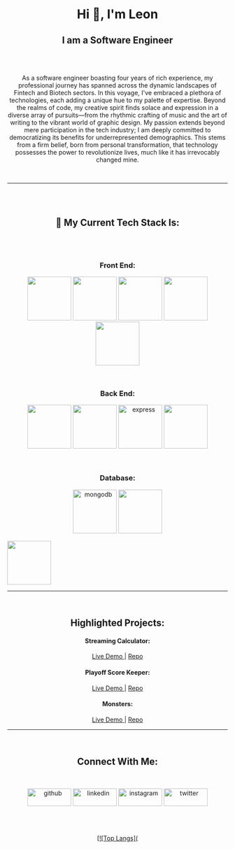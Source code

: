 <!-- Header and Description -->

<center><h1>Hi 👋, I'm Leon</h1></center>

<center><h2>I am a Software Engineer</h2></center>

<br>
<br>
<center><p>As a software engineer boasting four years of rich experience, my professional journey has spanned across the dynamic landscapes of Fintech and Biotech sectors. In this voyage, I've embraced a plethora of technologies, each adding a unique hue to my palette of expertise. Beyond the realms of code, my creative spirit finds solace and expression in a diverse array of pursuits—from the rhythmic crafting of music and the art of writing to the vibrant world of graphic design. My passion extends beyond mere participation in the tech industry; I am deeply committed to democratizing its benefits for underrepresented demographics. This stems from a firm belief, born from personal transformation, that technology possesses the power to revolutionize lives, much like it has irrevocably changed mine.</p></center>
<br>

---

<!-- Tools and Tech -->

<br>
<br>
<center> <h2>🚀 My Current Tech Stack Is:</h2></center>
<br>
<br>
<center><h3>Front End:</h3></center>
<p align="center">
  <a href="https://www.w3.org/html/" target="_blank"><img src="https://img.icons8.com/color/48/000000/html-5.png" width="100"/></a> 
  <a href="https://www.w3schools.com/css/" target="_blank"><img src="https://img.icons8.com/color/48/000000/css3.png" width="100"/></a> 
  <a href="https://www.javascript.com/" target="_blank"><img src="https://img.icons8.com/color/48/000000/javascript.png" width="100"/></a> 
  <a href="https://www.typescriptlang.org/" target="_blank"><img src="https://img.icons8.com/color/48/000000/typescript.png" width="100"/></a>
  <a href="https://reactjs.org/" target="_blank"> <img src="https://img.icons8.com/color/48/000000/react-native.png" width="100"/></a>
</p>
<br>
<center><h3>Back End:</h3></center>
<p align="center">
  <img src="https://img.icons8.com/color/48/000000/ruby-programming-language.png" width="100" style="display: inline;"/>
  <img src="https://img.icons8.com/color/48/000000/nodejs.png" width="100" style="display: inline;"/> 
  <img src="https://img.icons8.com/color/48/000000/express-js.png" alt="express" width="100" height="100" style="display: inline;"/>
  <img src="https://img.icons8.com/color/48/000000/nestjs.png" width="100" style="display: inline;"/>
</p>
<br>
  <center><h3>Database:</h3></center>
  <p align="center">
  <img src="https://img.icons8.com/color/48/000000/mongodb.png" alt="mongodb" width="100" height="100" style="display: inline;"/> 
  <img src="https://img.icons8.com/color/48/000000/firebase.png" width="100" style="display: inline;"/>  
  </p>
  <img src="https://img.icons8.com/color/48/000000/git.png" width="100" style="display: inline;"/>  
</p>

---  

<!-- Projects -->

<br>
<p>
<center><h2> Highlighted Projects:</h2></center>

<center><p><h4>Streaming Calculator:</h4><a href="https://leonnoirsr.github.io/Streaming-Calculator/"> Live Demo </a>  | <a href="https://github.com/Leonnoirsr/Streaming-Calculator"> Repo</a></center>

<center><p><h4>Playoff Score Keeper:</h4><a href="https://leonnoirsr.github.io/playoffs-score-keeper/"> Live Demo </a>  | <a href="https://github.com/Leonnoirsr/playoffs-score-keeper"> Repo </a></center>

<center><p><h4>Monsters:</h4><a href="https://leonnoirsr.github.io/monsters/"> Live Demo </a>  | <a href="https://github.com/Leonnoirsr/monsters"> Repo </a></center>
</p>


---

<!-- Connect & Misc -->

<br>

<center><h2> Connect With Me:</h2></center>
<br>
<p align="center">
<a href="https://github.com/leonnoirsr" 

[<img src='https://cdn.jsdelivr.net/npm/simple-icons@3.0.1/icons/github.svg' alt='github' height='40' width='100'>](https://github.com/leonnoirsr)  [<img src='https://cdn.jsdelivr.net/npm/simple-icons@3.0.1/icons/linkedin.svg' alt='linkedin' height='40' width='100'>](https://www.linkedin.com/in/leonnoirsr/)  [<img src='https://cdn.jsdelivr.net/npm/simple-icons@3.0.1/icons/instagram.svg' alt='instagram' height='40' width='100'>](https://www.instagram.com/leonnoirsr/)  [<img src='https://cdn.jsdelivr.net/npm/simple-icons@3.0.1/icons/twitter.svg' alt='twitter' height='40' width='100'>](https://twitter.com/leonnoirsr)  

<br> 
<br>

<p align="center">
<a href="https://github.com/anuraghazra/github-readme-stats" 

[![Top Langs](
